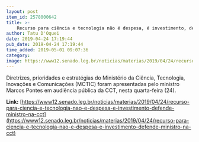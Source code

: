 ```yaml
---
layout: post
item_id: 2578000642
title: >-
    Recurso para ciência e tecnologia não é despesa, é investimento, defende ministro na CCT
author: Tatu D'Oquei
date: 2019-04-24 17:19:44
pub_date: 2019-04-24 17:19:44
time_added: 2019-05-01 09:07:36
category: 
image: https://www12.senado.leg.br/noticias/materias/2019/04/24/recurso-para-ciencia-e-tecnologia-nao-e-despesa-e-investimento-defende-ministro-na-cct/20190424_01033mo.jpg
---
```


Diretrizes, prioridades e estratégias do Ministério da Ciência, Tecnologia, Inovações e Comunicações (MCTIC) foram apresentadas pelo ministro Marcos Pontes em audiência pública da CCT, nesta quarta-feira (24).

**Link:** [https://www12.senado.leg.br/noticias/materias/2019/04/24/recurso-para-ciencia-e-tecnologia-nao-e-despesa-e-investimento-defende-ministro-na-cct](https://www12.senado.leg.br/noticias/materias/2019/04/24/recurso-para-ciencia-e-tecnologia-nao-e-despesa-e-investimento-defende-ministro-na-cct)

